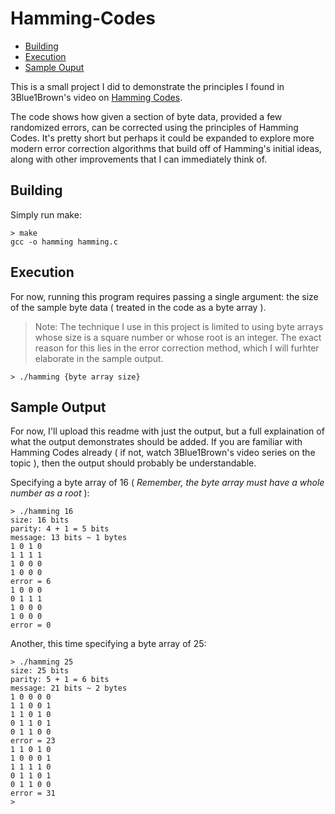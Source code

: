 # Hamming-Codes

- [Building](#building)
- [Execution](#execution)
- [Sample Ouput](#sample-output)

This is a small project I did to demonstrate the principles I found in 3Blue1Brown's video on [Hamming Codes](https://www.youtube.com/watch?v=X8jsijhllIA).

The code shows how given a section of byte data, provided a few randomized errors, can be corrected using the principles of Hamming Codes. It's pretty short but perhaps it could be expanded to explore more modern error correction algorithms that build off of Hamming's initial ideas, along with other improvements that I can immediately think of.


## Building

Simply run make:

```
> make
gcc -o hamming hamming.c
```

## Execution

For now, running this program requires passing a single argument: the size of the sample byte data ( treated in the code as a byte array ).

> Note: The technique I use in this project is limited to using byte arrays whose size is a square number or whose root is an integer. The exact reason for this lies in the error correction method, which I will furhter elaborate in the sample output.

```
> ./hamming {byte array size}
```

## Sample Output

For now, I'll upload this readme with just the output, but a full explaination of what the output demonstrates should be added. If you are familiar with Hamming Codes already ( if not, watch 3Blue1Brown's video series on the topic ), then the output should probably be understandable.

Specifying a byte array of 16 ( _Remember, the byte array must have a whole number as a root_ ):
```
> ./hamming 16
size: 16 bits
parity: 4 + 1 = 5 bits
message: 13 bits ~ 1 bytes
1 0 1 0
1 1 1 1
1 0 0 0
1 0 0 0
error = 6
1 0 0 0
0 1 1 1
1 0 0 0
1 0 0 0
error = 0
```

Another, this time specifying a byte array of 25:
```
> ./hamming 25
size: 25 bits
parity: 5 + 1 = 6 bits
message: 21 bits ~ 2 bytes
1 0 0 0 0
1 1 0 0 1
1 1 0 1 0
0 1 1 0 1
0 1 1 0 0
error = 23
1 1 0 1 0
1 0 0 0 1
1 1 1 1 0
0 1 1 0 1
0 1 1 0 0
error = 31
>
```


